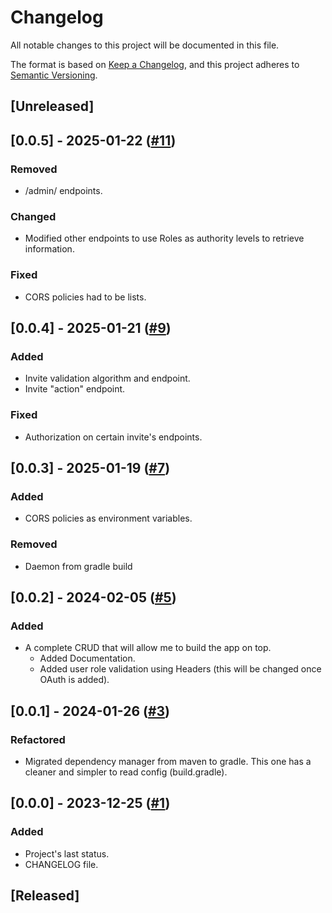 # Changelog

All notable changes to this project will be documented in this file.

The format is based on [Keep a Changelog](https://keepachangelog.com/en/1.0.0/),
and this project adheres to [Semantic Versioning](https://semver.org/spec/v2.0.0.html).

## [Unreleased]

## [0.0.5] - 2025-01-22 ([#11](https://github.com/lucas-soria/qrsec_backend/pull/11))
### Removed
- /admin/ endpoints.

### Changed
- Modified other endpoints to use Roles as authority levels to retrieve information.

### Fixed
- CORS policies had to be lists.

## [0.0.4] - 2025-01-21 ([#9](https://github.com/lucas-soria/qrsec_backend/pull/9))
### Added
- Invite validation algorithm and endpoint.
- Invite "action" endpoint.

### Fixed
- Authorization on certain invite's endpoints.

## [0.0.3] - 2025-01-19 ([#7](https://github.com/lucas-soria/qrsec_backend/pull/7))
### Added
- CORS policies as environment variables.

### Removed
- Daemon from gradle build

## [0.0.2] - 2024-02-05 ([#5](https://github.com/soria-lucas/qrsec_backend/pull/5))
### Added
- A complete CRUD that will allow me to build the app on top. 
  - Added Documentation.
  - Added user role validation using Headers (this will be changed once OAuth is added).

## [0.0.1] - 2024-01-26 ([#3](https://github.com/soria-lucas/qrsec_backend/pull/3))
### Refactored
- Migrated dependency manager from maven to gradle. This one has a cleaner and simpler to read config (build.gradle).

## [0.0.0] - 2023-12-25 ([#1](https://github.com/soria-lucas/qrsec_backend/pull/1))
### Added
- Project's last status.
- CHANGELOG file.

## [Released]
